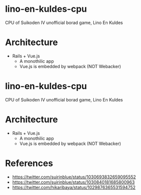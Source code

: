 # lino-en-kuldes-cpu
CPU of Suikoden IV unofficial borad game, Lino En Kuldes

# Architecture
- Rails + Vue.js
  - A monothilic app
  - Vue.js is embedded by webpack (NOT Webacker)


# lino-en-kuldes-cpu
CPU of Suikoden IV unofficial borad game, Lino En Kuldes

# Architecture
- Rails + Vue.js
  - A monothilic app
  - Vue.js is embedded by webpack (NOT Webacker)

# References
- https://twitter.com/suirinblue/status/1030693832659095552
- https://twitter.com/suirinblue/status/1030840181685800963
- https://twitter.com/hikaribaya/status/1029876365531594752
